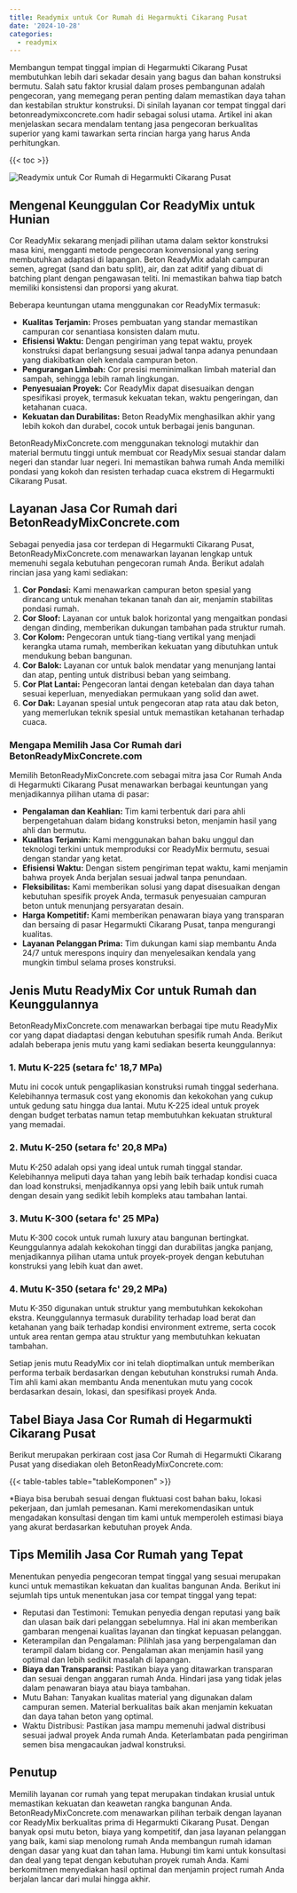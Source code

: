```yaml
---
title: Readymix untuk Cor Rumah di Hegarmukti Cikarang Pusat
date: '2024-10-28'
categories:
  - readymix
---
```


Membangun tempat tinggal impian di Hegarmukti Cikarang Pusat membutuhkan lebih dari sekadar desain yang bagus dan bahan konstruksi bermutu. Salah satu faktor krusial dalam proses pembangunan adalah pengecoran, yang memegang peran penting dalam memastikan daya tahan dan kestabilan struktur konstruksi. Di sinilah layanan cor tempat tinggal dari betonreadymixconcrete.com hadir sebagai solusi utama. Artikel ini akan menjelaskan secara mendalam tentang jasa pengecoran berkualitas superior yang kami tawarkan serta rincian harga yang harus Anda perhitungkan.

{{< toc >}}

![Readymix untuk Cor Rumah di Hegarmukti Cikarang Pusat](https://betoncor8.github.io/cor/harga-beton-readymix-concrete%20(19).png)

## Mengenal Keunggulan Cor ReadyMix untuk Hunian

Cor ReadyMix sekarang menjadi pilihan utama dalam sektor konstruksi masa kini, mengganti metode pengecoran konvensional yang sering membutuhkan adaptasi di lapangan. Beton ReadyMix adalah campuran semen, agregat (sand dan batu split), air, dan zat aditif yang dibuat di batching plant dengan pengawasan teliti. Ini memastikan bahwa tiap batch memiliki konsistensi dan proporsi yang akurat.

Beberapa keuntungan utama menggunakan cor ReadyMix termasuk:

- **Kualitas Terjamin:** Proses pembuatan yang standar memastikan campuran cor senantiasa konsisten dalam mutu.
- **Efisiensi Waktu:** Dengan pengiriman yang tepat waktu, proyek konstruksi dapat berlangsung sesuai jadwal tanpa adanya penundaan yang diakibatkan oleh kendala campuran beton.
- **Pengurangan Limbah:** Cor presisi meminimalkan limbah material dan sampah, sehingga lebih ramah lingkungan.
- **Penyesuaian Proyek:** Cor ReadyMix dapat disesuaikan dengan spesifikasi proyek, termasuk kekuatan tekan, waktu pengeringan, dan ketahanan cuaca.
- **Kekuatan dan Durabilitas:** Beton ReadyMix menghasilkan akhir yang lebih kokoh dan durabel, cocok untuk berbagai jenis bangunan.

BetonReadyMixConcrete.com menggunakan teknologi mutakhir dan material bermutu tinggi untuk membuat cor ReadyMix sesuai standar dalam negeri dan standar luar negeri. Ini memastikan bahwa rumah Anda memiliki pondasi yang kokoh dan resisten terhadap cuaca ekstrem di Hegarmukti Cikarang Pusat.

## Layanan Jasa Cor Rumah dari BetonReadyMixConcrete.com

Sebagai penyedia jasa cor terdepan di Hegarmukti Cikarang Pusat, BetonReadyMixConcrete.com menawarkan layanan lengkap untuk memenuhi segala kebutuhan pengecoran rumah Anda. Berikut adalah rincian jasa yang kami sediakan:

1. **Cor Pondasi:** Kami menawarkan campuran beton spesial yang dirancang untuk menahan tekanan tanah dan air, menjamin stabilitas pondasi rumah.
2. **Cor Sloof:** Layanan cor untuk balok horizontal yang mengaitkan pondasi dengan dinding, memberikan dukungan tambahan pada struktur rumah.
3. **Cor Kolom:** Pengecoran untuk tiang-tiang vertikal yang menjadi kerangka utama rumah, memberikan kekuatan yang dibutuhkan untuk mendukung beban bangunan.
4. **Cor Balok:** Layanan cor untuk balok mendatar yang menunjang lantai dan atap, penting untuk distribusi beban yang seimbang.
5. **Cor Plat Lantai:** Pengecoran lantai dengan ketebalan dan daya tahan sesuai keperluan, menyediakan permukaan yang solid dan awet.
6. **Cor Dak:** Layanan spesial untuk pengecoran atap rata atau dak beton, yang memerlukan teknik spesial untuk memastikan ketahanan terhadap cuaca.

### Mengapa Memilih Jasa Cor Rumah dari BetonReadyMixConcrete.com

Memilih BetonReadyMixConcrete.com sebagai mitra jasa Cor Rumah Anda di Hegarmukti Cikarang Pusat menawarkan berbagai keuntungan yang menjadikannya pilihan utama di pasar:

- **Pengalaman dan Keahlian:** Tim kami terbentuk dari para ahli berpengetahuan dalam bidang konstruksi beton, menjamin hasil yang ahli dan bermutu.
- **Kualitas Terjamin:** Kami menggunakan bahan baku unggul dan teknologi terkini untuk memproduksi cor ReadyMix bermutu, sesuai dengan standar yang ketat.
- **Efisiensi Waktu:** Dengan sistem pengiriman tepat waktu, kami menjamin bahwa proyek Anda berjalan sesuai jadwal tanpa penundaan.
- **Fleksibilitas:** Kami memberikan solusi yang dapat disesuaikan dengan kebutuhan spesifik proyek Anda, termasuk penyesuaian campuran beton untuk menunjang persyaratan desain.
- **Harga Kompetitif:** Kami memberikan penawaran biaya yang transparan dan bersaing di pasar Hegarmukti Cikarang Pusat, tanpa mengurangi kualitas.
- **Layanan Pelanggan Prima:** Tim dukungan kami siap membantu Anda 24/7 untuk merespons inquiry dan menyelesaikan kendala yang mungkin timbul selama proses konstruksi.

## Jenis Mutu ReadyMix Cor untuk Rumah dan Keunggulannya

BetonReadyMixConcrete.com menawarkan berbagai tipe mutu ReadyMix cor yang dapat diadaptasi dengan kebutuhan spesifik rumah Anda. Berikut adalah beberapa jenis mutu yang kami sediakan beserta keunggulannya:

### 1\. Mutu K-225 (setara fc' 18,7 MPa)

Mutu ini cocok untuk pengaplikasian konstruksi rumah tinggal sederhana. Kelebihannya termasuk cost yang ekonomis dan kekokohan yang cukup untuk gedung satu hingga dua lantai. Mutu K-225 ideal untuk proyek dengan budget terbatas namun tetap membutuhkan kekuatan struktural yang memadai.

### 2\. Mutu K-250 (setara fc' 20,8 MPa)

Mutu K-250 adalah opsi yang ideal untuk rumah tinggal standar. Kelebihannya meliputi daya tahan yang lebih baik terhadap kondisi cuaca dan load konstruksi, menjadikannya opsi yang lebih baik untuk rumah dengan desain yang sedikit lebih kompleks atau tambahan lantai.

### 3\. Mutu K-300 (setara fc' 25 MPa)

Mutu K-300 cocok untuk rumah luxury atau bangunan bertingkat. Keunggulannya adalah kekokohan tinggi dan durabilitas jangka panjang, menjadikannya pilihan utama untuk proyek-proyek dengan kebutuhan konstruksi yang lebih kuat dan awet.

### 4\. Mutu K-350 (setara fc' 29,2 MPa)

Mutu K-350 digunakan untuk struktur yang membutuhkan kekokohan ekstra. Keunggulannya termasuk durability terhadap load berat dan ketahanan yang baik terhadap kondisi environment extreme, serta cocok untuk area rentan gempa atau struktur yang membutuhkan kekuatan tambahan.

Setiap jenis mutu ReadyMix cor ini telah dioptimalkan untuk memberikan performa terbaik berdasarkan dengan kebutuhan konstruksi rumah Anda. Tim ahli kami akan membantu Anda menentukan mutu yang cocok berdasarkan desain, lokasi, dan spesifikasi proyek Anda.

## Tabel Biaya Jasa Cor Rumah di Hegarmukti Cikarang Pusat

Berikut merupakan perkiraan cost jasa Cor Rumah di Hegarmukti Cikarang Pusat yang disediakan oleh BetonReadyMixConcrete.com:

{{< table-tables table="tableKomponen" >}}

\*Biaya bisa berubah sesuai dengan fluktuasi cost bahan baku, lokasi pekerjaan, dan jumlah pemesanan. Kami merekomendasikan untuk mengadakan konsultasi dengan tim kami untuk memperoleh estimasi biaya yang akurat berdasarkan kebutuhan proyek Anda.

## Tips Memilih Jasa Cor Rumah yang Tepat

Menentukan penyedia pengecoran tempat tinggal yang sesuai merupakan kunci untuk memastikan kekuatan dan kualitas bangunan Anda. Berikut ini sejumlah tips untuk menentukan jasa cor tempat tinggal yang tepat:

- Reputasi dan Testimoni: Temukan penyedia dengan reputasi yang baik dan ulasan baik dari pelanggan sebelumnya. Hal ini akan memberikan gambaran mengenai kualitas layanan dan tingkat kepuasan pelanggan.
- Keterampilan dan Pengalaman: Pilihlah jasa yang berpengalaman dan terampil dalam bidang cor. Pengalaman akan menjamin hasil yang optimal dan lebih sedikit masalah di lapangan.
- **Biaya dan Transparansi:** Pastikan biaya yang ditawarkan transparan dan sesuai dengan anggaran rumah Anda. Hindari jasa yang tidak jelas dalam penawaran biaya atau biaya tambahan.
- Mutu Bahan: Tanyakan kualitas material yang digunakan dalam campuran semen. Material berkualitas baik akan menjamin kekuatan dan daya tahan beton yang optimal.
- Waktu Distribusi: Pastikan jasa mampu memenuhi jadwal distribusi sesuai jadwal proyek Anda rumah Anda. Keterlambatan pada pengiriman semen bisa mengacaukan jadwal konstruksi.

## Penutup

Memilih layanan cor rumah yang tepat merupakan tindakan krusial untuk memastikan kekuatan dan keawetan rangka bangunan Anda. BetonReadyMixConcrete.com menawarkan pilihan terbaik dengan layanan cor ReadyMix berkualitas prima di Hegarmukti Cikarang Pusat. Dengan banyak opsi mutu beton, biaya yang kompetitif, dan jasa layanan pelanggan yang baik, kami siap menolong rumah Anda membangun rumah idaman dengan dasar yang kuat dan tahan lama. Hubungi tim kami untuk konsultasi dan deal yang tepat dengan kebutuhan proyek rumah Anda. Kami berkomitmen menyediakan hasil optimal dan menjamin project rumah Anda berjalan lancar dari mulai hingga akhir.
